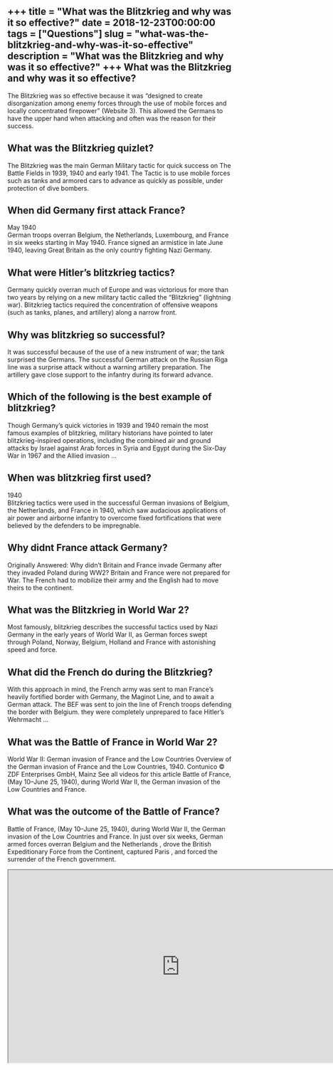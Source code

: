 +++
title = "What was the Blitzkrieg and why was it so effective?"
date = 2018-12-23T00:00:00
tags = ["Questions"]
slug = "what-was-the-blitzkrieg-and-why-was-it-so-effective"
description = "What was the Blitzkrieg and why was it so effective?"
+++
What was the Blitzkrieg and why was it so effective?
----------------------------------------------------

The Blitzkrieg was so effective because it was “designed to create disorganization among enemy forces through the use of mobile forces and locally concentrated firepower” (Website 3). This allowed the Germans to have the upper hand when attacking and often was the reason for their success.

What was the Blitzkrieg quizlet?
--------------------------------

The Blitzkrieg was the main German Military tactic for quick success on The Battle Fields in 1939, 1940 and early 1941. The Tactic is to use mobile forces such as tanks and armored cars to advance as quickly as possible, under protection of dive bombers.

When did Germany first attack France?
-------------------------------------

May 1940  
German troops overran Belgium, the Netherlands, Luxembourg, and France in six weeks starting in May 1940. France signed an armistice in late June 1940, leaving Great Britain as the only country fighting Nazi Germany.

What were Hitler’s blitzkrieg tactics?
--------------------------------------

Germany quickly overran much of Europe and was victorious for more than two years by relying on a new military tactic called the “Blitzkrieg” (lightning war). Blitzkrieg tactics required the concentration of offensive weapons (such as tanks, planes, and artillery) along a narrow front.

Why was blitzkrieg so successful?
---------------------------------

It was successful because of the use of a new instrument of war; the tank surprised the Germans. The successful German attack on the Russian Riga line was a surprise attack without a warning artillery preparation. The artillery gave close support to the infantry during its forward advance.

Which of the following is the best example of blitzkrieg?
---------------------------------------------------------

Though Germany’s quick victories in 1939 and 1940 remain the most famous examples of blitzkrieg, military historians have pointed to later blitzkrieg-inspired operations, including the combined air and ground attacks by Israel against Arab forces in Syria and Egypt during the Six-Day War in 1967 and the Allied invasion …

When was blitzkrieg first used?
-------------------------------

1940  
Blitzkrieg tactics were used in the successful German invasions of Belgium, the Netherlands, and France in 1940, which saw audacious applications of air power and airborne infantry to overcome fixed fortifications that were believed by the defenders to be impregnable.

Why didnt France attack Germany?
--------------------------------

Originally Answered: Why didn’t Britain and France invade Germany after they invaded Poland during WW2? Britain and France were not prepared for War. The French had to mobilize their army and the English had to move theirs to the continent.

What was the Blitzkrieg in World War 2?
---------------------------------------

Most famously, blitzkrieg describes the successful tactics used by Nazi Germany in the early years of World War II, as German forces swept through Poland, Norway, Belgium, Holland and France with astonishing speed and force.

What did the French do during the Blitzkrieg?
---------------------------------------------

With this approach in mind, the French army was sent to man France’s heavily fortified border with Germany, the Maginot Line, and to await a German attack. The BEF was sent to join the line of French troops defending the border with Belgium. they were completely unprepared to face Hitler’s Wehrmacht …

What was the Battle of France in World War 2?
---------------------------------------------

World War II: German invasion of France and the Low Countries Overview of the German invasion of France and the Low Countries, 1940. Contunico © ZDF Enterprises GmbH, Mainz See all videos for this article Battle of France, (May 10–June 25, 1940), during World War II, the German invasion of the Low Countries and France.

What was the outcome of the Battle of France?
---------------------------------------------

Battle of France, (May 10–June 25, 1940), during World War II, the German invasion of the Low Countries and France. In just over six weeks, German armed forces overran Belgium and the Netherlands , drove the British Expeditionary Force from the Continent, captured Paris , and forced the surrender of the French government.

<iframe allow="accelerometer; autoplay; clipboard-write; encrypted-media; gyroscope; picture-in-picture" allowfullscreen="" class="__youtube_prefs__  epyt-is-override  no-lazyload" data-no-lazy="1" data-origheight="433" data-origwidth="770" data-skipgform_ajax_framebjll="" height="433" id="_ytid_19264" loading="lazy" src="https://www.youtube.com/embed/6yOPih9zRNs?enablejsapi=1&autoplay=0&cc_load_policy=0&cc_lang_pref=&iv_load_policy=1&loop=0&modestbranding=0&rel=1&fs=1&playsinline=0&autohide=2&theme=dark&color=red&controls=1&" title="YouTube player" width="770"></iframe>